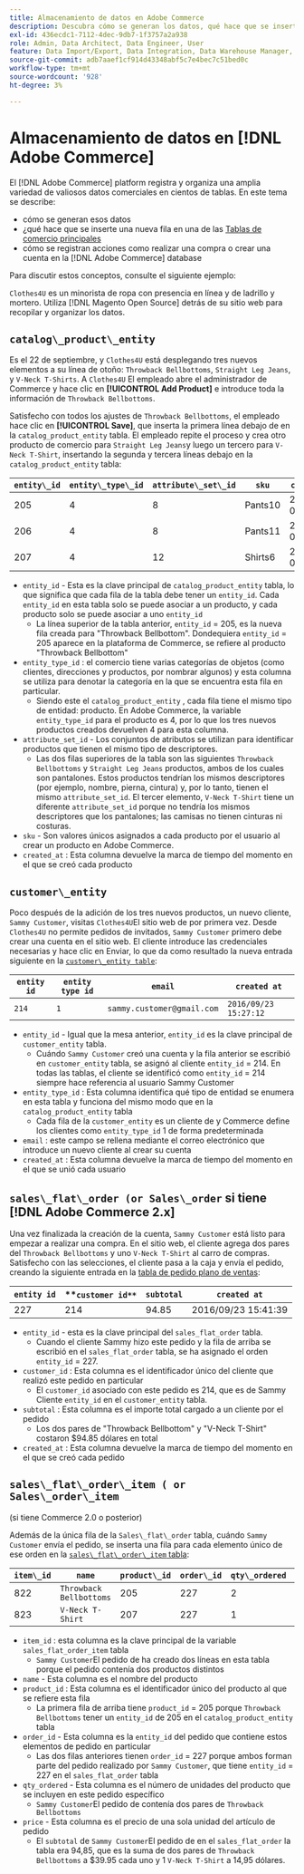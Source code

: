 ```yaml
---
title: Almacenamiento de datos en Adobe Commerce
description: Descubra cómo se generan los datos, qué hace que se inserte una nueva fila y cómo se registran las acciones en la base de datos de Adobe Commerce.
exl-id: 436ecdc1-7112-4dec-9db7-1f3757a2a938
role: Admin, Data Architect, Data Engineer, User
feature: Data Import/Export, Data Integration, Data Warehouse Manager, Commerce Tables
source-git-commit: adb7aaef1cf914d43348abf5c7e4bec7c51bed0c
workflow-type: tm+mt
source-wordcount: '928'
ht-degree: 3%

---
```


# Almacenamiento de datos en [!DNL Adobe Commerce]

El [!DNL Adobe Commerce] platform registra y organiza una amplia variedad de valiosos datos comerciales en cientos de tablas. En este tema se describe:

* cómo se generan esos datos
* ¿qué hace que se inserte una nueva fila en una de las [Tablas de comercio principales](../data-warehouse-mgr/common-mage-tables.md)
* cómo se registran acciones como realizar una compra o crear una cuenta en la [!DNL Adobe Commerce] database

Para discutir estos conceptos, consulte el siguiente ejemplo:

`Clothes4U` es un minorista de ropa con presencia en línea y de ladrillo y mortero. Utiliza [!DNL Magento Open Source] detrás de su sitio web para recopilar y organizar los datos.

## `catalog\_product\_entity`

Es el 22 de septiembre, y `Clothes4U` está desplegando tres nuevos elementos a su línea de otoño: `Throwback Bellbottoms`, `Straight Leg Jeans`, y `V-Neck T-Shirts`. A `Clothes4U` El empleado abre el administrador de Commerce y hace clic en **[!UICONTROL Add Product]** e introduce toda la información de `Throwback Bellbottoms`.

Satisfecho con todos los ajustes de `Throwback Bellbottoms`, el empleado hace clic en **[!UICONTROL Save]**, que inserta la primera línea debajo de en la `catalog_product_entity` tabla. El empleado repite el proceso y crea otro producto de comercio para `Straight Leg Jeans`y luego un tercero para `V-Neck T-Shirt`, insertando la segunda y tercera líneas debajo en la `catalog_product_entity` tabla:

| **`entity\_id`** | **`entity\_type\_id`** | **`attribute\_set\_id`** | **`sku`** | **`created\_at`** |
|---|---|---|---|---|
| 205 | 4 | 8 | Pants10 | 2016/09/22 09:15:43 |
| 206 | 4 | 8 | Pants11 | 2016/09/22 09:18:17 |
| 207 | 4 | 12 | Shirts6 | 2016/09/22 09:24:02 |

* `entity_id` - Esta es la clave principal de `catalog_product_entity` tabla, lo que significa que cada fila de la tabla debe tener un `entity_id`. Cada `entity_id` en esta tabla solo se puede asociar a un producto, y cada producto solo se puede asociar a uno `entity_id`
   * La línea superior de la tabla anterior, `entity_id` = 205, es la nueva fila creada para &quot;Throwback Bellbottom&quot;. Dondequiera `entity_id` = 205 aparece en la plataforma de Commerce, se refiere al producto &quot;Throwback Bellbottom&quot;
* `entity_type_id` : el comercio tiene varias categorías de objetos (como clientes, direcciones y productos, por nombrar algunos) y esta columna se utiliza para denotar la categoría en la que se encuentra esta fila en particular.
   * Siendo este el `catalog_product_entity` , cada fila tiene el mismo tipo de entidad: producto. En Adobe Commerce, la variable `entity_type_id` para el producto es 4, por lo que los tres nuevos productos creados devuelven 4 para esta columna.
* `attribute_set_id` - Los conjuntos de atributos se utilizan para identificar productos que tienen el mismo tipo de descriptores.
   * Las dos filas superiores de la tabla son las siguientes `Throwback Bellbottoms` y `Straight Leg Jeans` productos, ambos de los cuales son pantalones. Estos productos tendrían los mismos descriptores (por ejemplo, nombre, pierna, cintura) y, por lo tanto, tienen el mismo `attribute_set_id`. El tercer elemento, `V-Neck T-Shirt` tiene un diferente `attribute_set_id` porque no tendría los mismos descriptores que los pantalones; las camisas no tienen cinturas ni costuras.
* `sku` - Son valores únicos asignados a cada producto por el usuario al crear un producto en Adobe Commerce.
* `created_at` : Esta columna devuelve la marca de tiempo del momento en el que se creó cada producto

## `customer\_entity`

Poco después de la adición de los tres nuevos productos, un nuevo cliente, `Sammy Customer`, visitas `Clothes4U`El sitio web de por primera vez. Desde `Clothes4U` no permite pedidos de invitados, `Sammy Customer` primero debe crear una cuenta en el sitio web. El cliente introduce las credenciales necesarias y hace clic en Enviar, lo que da como resultado la nueva entrada siguiente en la [`customer\_entity table`](../data-warehouse-mgr/cust-ent-table.md):

| **`entity id`** | **`entity type id`** | **`email`** | **`created at`** |
|---|---|---|---|
| `214` | `1` | `sammy.customer@gmail.com` | `2016/09/23 15:27:12` |

* `entity_id` - Igual que la mesa anterior, `entity_id` es la clave principal de `customer_entity` tabla.
   * Cuándo `Sammy Customer` creó una cuenta y la fila anterior se escribió en `customer_entity` tabla, se asignó al cliente `entity_id` = 214. En todas las tablas, el cliente se identificó como `entity_id` = 214 siempre hace referencia al usuario Sammy Customer
* `entity_type_id` : Esta columna identifica qué tipo de entidad se enumera en esta tabla y funciona del mismo modo que en la `catalog_product_entity` tabla
   * Cada fila de la `customer_entity` es un cliente de y Commerce define los clientes como `entity_type_id` 1 de forma predeterminada
* `email` : este campo se rellena mediante el correo electrónico que introduce un nuevo cliente al crear su cuenta
* `created_at` : Esta columna devuelve la marca de tiempo del momento en el que se unió cada usuario

## `sales\_flat\_order (or Sales\_order` si tiene [!DNL Adobe Commerce 2.x]

Una vez finalizada la creación de la cuenta, `Sammy Customer` está listo para empezar a realizar una compra. En el sitio web, el cliente agrega dos pares del `Throwback Bellbottoms` y uno `V-Neck T-Shirt` al carro de compras. Satisfecho con las selecciones, el cliente pasa a la caja y envía el pedido, creando la siguiente entrada en la [tabla de pedido plano de ventas](../data-warehouse-mgr/sales-flat-order-table.md):

| **`entity id`** | **`customer id**` | **`subtotal`** | **`created at`** |
|---|---|---|---|
| 227 | 214 | 94.85 | 2016/09/23 15:41:39 |

* `entity_id` - esta es la clave principal del `sales_flat_order` tabla.
   * Cuando el cliente Sammy hizo este pedido y la fila de arriba se escribió en el `sales_flat_order` tabla, se ha asignado el orden `entity_id` = 227.
* `customer_id` : Esta columna es el identificador único del cliente que realizó este pedido en particular
   * El `customer_id` asociado con este pedido es 214, que es de Sammy Cliente `entity_id` en el `customer_entity` tabla.
* `subtotal` : Esta columna es el importe total cargado a un cliente por el pedido
   * Los dos pares de &quot;Throwback Bellbottom&quot; y &quot;V-Neck T-Shirt&quot; costaron $94.85 dólares en total
* `created_at` : Esta columna devuelve la marca de tiempo del momento en el que se creó cada pedido

## `sales\_flat\_order\_item ( or Sales\_order\_item`

(si tiene Commerce 2.0 o posterior)

Además de la única fila de la `Sales\_flat\_order` tabla, cuándo `Sammy Customer` envía el pedido, se inserta una fila para cada elemento único de ese orden en la [`sales\_flat\_order\_item` tabla](../data-warehouse-mgr/sales-flat-order-item-table.md):

| **`item\_id`** | **`name`** | **`product\_id`** | **`order\_id`** | **`qty\_ordered`** | **`price`** |
|---|---|---|---|---|---|
| 822 | `Throwback Bellbottoms` | 205 | 227 | 2 | 39.95 |
| 823 | `V-Neck T-Shirt` | 207 | 227 | 1 | 14.95 |

* `item_id` : esta columna es la clave principal de la variable `sales_flat_order_item` tabla
   * `Sammy Customer`El pedido de ha creado dos líneas en esta tabla porque el pedido contenía dos productos distintos
* `name` - Esta columna es el nombre del producto
* `product_id` : Esta columna es el identificador único del producto al que se refiere esta fila
   * La primera fila de arriba tiene `product_id` = 205 porque `Throwback Bellbottoms` tener un `entity_id` de 205 en el `catalog_product_entity` tabla
* `order_id` - Esta columna es la `entity_id` del pedido que contiene estos elementos de pedido en particular
   * Las dos filas anteriores tienen `order_id` = 227 porque ambos forman parte del pedido realizado por `Sammy Customer`, que tiene `entity_id` = 227 en el `sales_flat_order` tabla
* `qty_ordered` - Esta columna es el número de unidades del producto que se incluyen en este pedido específico
   * `Sammy Customer`El pedido de contenía dos pares de `Throwback Bellbottoms`
* `price` - Esta columna es el precio de una sola unidad del artículo de pedido
   * El `subtotal` de `Sammy Customer`El pedido de en el `sales_flat_order` la tabla era 94,85, que es la suma de dos pares de `Throwback Bellbottoms` a $39.95 cada uno y 1 `V-Neck T-Shirt` a 14,95 dólares.
